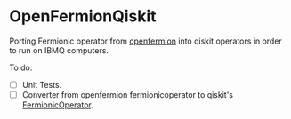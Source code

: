 # OpenFermionQiskit
Porting Fermionic operator from [openfermion](https://github.com/quantumlib/OpenFermion) into qiskit operators in order to run on IBMQ computers.


To do:
- [ ] Unit Tests.
- [ ] Converter from openfermion fermionicoperator to qiskit's [FermionicOperator](https://qiskit.org/documentation/stubs/qiskit.chemistry.FermionicOperator.html).

